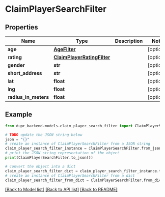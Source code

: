# ClaimPlayerSearchFilter


## Properties

Name | Type | Description | Notes
------------ | ------------- | ------------- | -------------
**age** | [**AgeFilter**](AgeFilter.md) |  | [optional] 
**rating** | [**ClaimPlayerRatingFilter**](ClaimPlayerRatingFilter.md) |  | [optional] 
**gender** | **str** |  | [optional] 
**short_address** | **str** |  | [optional] 
**lat** | **float** |  | [optional] 
**lng** | **float** |  | [optional] 
**radius_in_meters** | **float** |  | [optional] 

## Example

```python
from dupr_backend.models.claim_player_search_filter import ClaimPlayerSearchFilter

# TODO update the JSON string below
json = "{}"
# create an instance of ClaimPlayerSearchFilter from a JSON string
claim_player_search_filter_instance = ClaimPlayerSearchFilter.from_json(json)
# print the JSON string representation of the object
print(ClaimPlayerSearchFilter.to_json())

# convert the object into a dict
claim_player_search_filter_dict = claim_player_search_filter_instance.to_dict()
# create an instance of ClaimPlayerSearchFilter from a dict
claim_player_search_filter_from_dict = ClaimPlayerSearchFilter.from_dict(claim_player_search_filter_dict)
```
[[Back to Model list]](../README.md#documentation-for-models) [[Back to API list]](../README.md#documentation-for-api-endpoints) [[Back to README]](../README.md)


